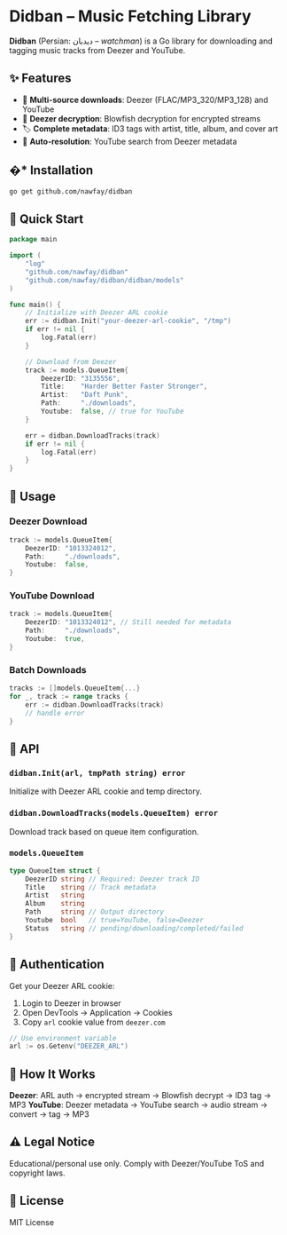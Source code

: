 # Didban – Music Fetching Library

**Didban** (Persian: دیدبان – *watchman*) is a Go library for downloading and tagging music tracks from Deezer and YouTube.

## ✨ Features

- 🎵 **Multi-source downloads**: Deezer (FLAC/MP3_320/MP3_128) and YouTube
- 🔐 **Deezer decryption**: Blowfish decryption for encrypted streams  
- 🏷️ **Complete metadata**: ID3 tags with artist, title, album, and cover art
- 🎯 **Auto-resolution**: YouTube search from Deezer metadata

## �* Installation

```bash
go get github.com/nawfay/didban
```

## 🚀 Quick Start

```go
package main

import (
    "log"
    "github.com/nawfay/didban"
    "github.com/nawfay/didban/didban/models"
)

func main() {
    // Initialize with Deezer ARL cookie
    err := didban.Init("your-deezer-arl-cookie", "/tmp")
    if err != nil {
        log.Fatal(err)
    }

    // Download from Deezer
    track := models.QueueItem{
        DeezerID: "3135556",
        Title:    "Harder Better Faster Stronger",
        Artist:   "Daft Punk",
        Path:     "./downloads",
        Youtube:  false, // true for YouTube
    }

    err = didban.DownloadTracks(track)
    if err != nil {
        log.Fatal(err)
    }
}
```

## 📖 Usage

### Deezer Download
```go
track := models.QueueItem{
    DeezerID: "1013324012",
    Path:     "./downloads",
    Youtube:  false,
}
```

### YouTube Download
```go
track := models.QueueItem{
    DeezerID: "1013324012", // Still needed for metadata
    Path:     "./downloads", 
    Youtube:  true,
}
```

### Batch Downloads
```go
tracks := []models.QueueItem{...}
for _, track := range tracks {
    err := didban.DownloadTracks(track)
    // handle error
}
```

## 🔧 API

### `didban.Init(arl, tmpPath string) error`
Initialize with Deezer ARL cookie and temp directory.

### `didban.DownloadTracks(models.QueueItem) error`
Download track based on queue item configuration.

### `models.QueueItem`
```go
type QueueItem struct {
    DeezerID string // Required: Deezer track ID
    Title    string // Track metadata
    Artist   string
    Album    string
    Path     string // Output directory
    Youtube  bool   // true=YouTube, false=Deezer
    Status   string // pending/downloading/completed/failed
}
```

## 🔐 Authentication

Get your Deezer ARL cookie:
1. Login to Deezer in browser
2. Open DevTools → Application → Cookies
3. Copy `arl` cookie value from `deezer.com`

```go
// Use environment variable
arl := os.Getenv("DEEZER_ARL")
```

## 🎵 How It Works

**Deezer**: ARL auth → encrypted stream → Blowfish decrypt → ID3 tag → MP3
**YouTube**: Deezer metadata → YouTube search → audio stream → convert → tag → MP3

## ⚠️ Legal Notice

Educational/personal use only. Comply with Deezer/YouTube ToS and copyright laws.

## 📄 License

MIT License